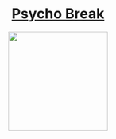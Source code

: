 # <div align="center">[Psycho Break](https://tryhackme.com/r/room/psychobreak)</div>
<div align="center">
  <img src="https://github.com/user-attachments/assets/edcce401-b1e6-4578-9a81-19031b31945f" height="200"></img>
</div>
